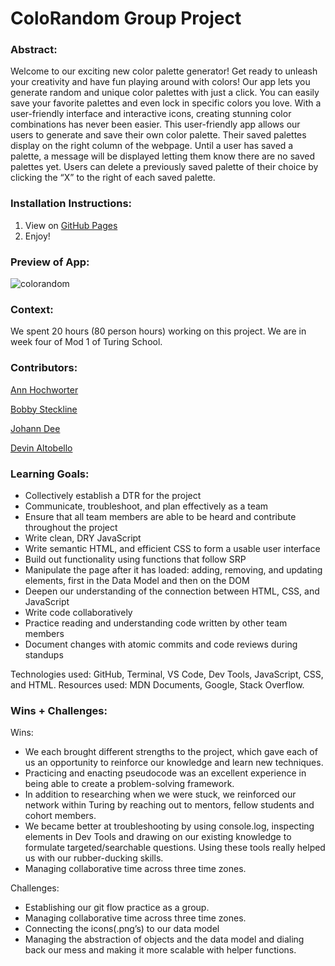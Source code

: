 # ColoRandom Group Project

### Abstract:

Welcome to our exciting new color palette generator! Get ready to unleash your creativity and have fun playing around with colors! Our app lets you generate random and unique color palettes with just a click. You can easily save your favorite palettes and even lock in specific colors you love. With a user-friendly interface and interactive icons, creating stunning color combinations has never been easier. This user-friendly app allows our users to generate and save their own color palette. Their saved palettes display on the right column of the webpage. Until a user has saved a palette, a message will be displayed letting them know there are no saved palettes yet. Users can delete a previously saved palette of their choice by clicking the “X” to the right of each saved palette.

### Installation Instructions:

1. View on [GitHub Pages](https://joh-ann.github.io/colorandom-group/)
2. Enjoy!

### Preview of App:
![colorandom](https://github.com/alto-fx/coloRandom/assets/126308696/b6dc005d-e1a8-4309-88f3-8d913b4a77e8)

### Context:

We spent 20 hours (80 person hours) working on this project. We are in week four of Mod 1 of Turing School.

### Contributors:

[Ann Hochworter](https://github.com/AHochworter)

[Bobby Steckline](https://github.com/rjsturing)

[Johann Dee](https://github.com/joh-ann)

[Devin Altobello](https://github.com/alto-fx)

### Learning Goals:

- Collectively establish a DTR for the project
- Communicate, troubleshoot, and plan effectively as a team
- Ensure that all team members are able to be heard and contribute throughout the project
- Write clean, DRY JavaScript
- Write semantic HTML, and efficient CSS to form a usable user interface
- Build out functionality using functions that follow SRP
- Manipulate the page after it has loaded: adding, removing, and updating elements, first in the Data Model and then on the DOM
- Deepen our understanding of the connection between HTML, CSS, and JavaScript
- Write code collaboratively
- Practice reading and understanding code written by other team members
- Document changes with atomic commits and code reviews during standups

Technologies used: GitHub, Terminal, VS Code, Dev Tools, JavaScript, CSS, and HTML.
Resources used: MDN Documents, Google, Stack Overflow.

### Wins + Challenges:

Wins:

- We each brought different strengths to the project, which gave each of us an opportunity to reinforce our knowledge and learn new techniques.
- Practicing and enacting pseudocode was an excellent experience in being able to create a problem-solving framework.
- In addition to researching when we were stuck, we reinforced our network within Turing by reaching out to mentors, fellow students and cohort members.
- We became better at troubleshooting by using console.log, inspecting elements in Dev Tools and drawing on our existing knowledge to formulate targeted/searchable questions. Using these tools really helped us with our rubber-ducking skills.
- Managing collaborative time across three time zones.

Challenges:

- Establishing our git flow practice as a group.
- Managing collaborative time across three time zones.
- Connecting the icons(.png’s) to our data model
- Managing the abstraction of objects and the data model and dialing back our mess and making it more scalable with helper functions.
